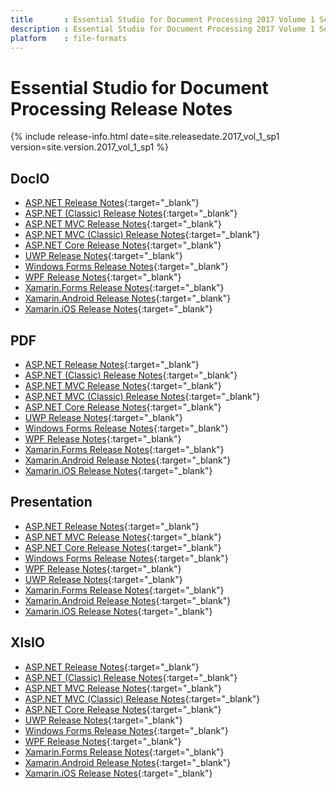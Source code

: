 ```yaml
---
title		: Essential Studio for Document Processing 2017 Volume 1 Service Pack 1 Release Notes
description	: Essential Studio for Document Processing 2017 Volume 1 Service Pack 1 Release Notes
platform	: file-formats
---
```


# Essential Studio for Document Processing Release Notes

{% include release-info.html date=site.releasedate.2017_vol_1_sp1 version=site.version.2017_vol_1_sp1 %} 

## DocIO

* [ASP.NET Release Notes](/aspnet/release-notes/v15.1.0.37#docio){:target="_blank"}
* [ASP.NET (Classic) Release Notes](/aspnet-classic/release-notes/v15.1.0.37#docio){:target="_blank"}
* [ASP.NET MVC Release Notes](/aspnetmvc/release-notes/v15.1.0.37#docio){:target="_blank"}
* [ASP.NET MVC (Classic) Release Notes](/aspnetmvc-classic/release-notes/v15.1.0.37#docio){:target="_blank"}
* [ASP.NET Core Release Notes](/aspnet-core/release-notes/v15.1.0.37#docio){:target="_blank"}
* [UWP Release Notes](/uwp/release-notes/v15.1.0.37#docio){:target="_blank"}
* [Windows Forms Release Notes](/windowsforms/release-notes/v15.1.0.37#docio){:target="_blank"}
* [WPF Release Notes](/wpf/release-notes/v15.1.0.37#docio){:target="_blank"}
* [Xamarin.Forms Release Notes](/xamarin/release-notes/v15.1.0.37#docio){:target="_blank"}
* [Xamarin.Android Release Notes](/xamarin-android/release-notes/v15.1.0.37#docio){:target="_blank"}
* [Xamarin.iOS Release Notes](/xamarin-ios/release-notes/v15.1.0.37#docio){:target="_blank"}

## PDF

* [ASP.NET Release Notes](/aspnet/release-notes/v15.1.0.37#pdf){:target="_blank"}
* [ASP.NET (Classic) Release Notes](/aspnet-classic/release-notes/v15.1.0.37#pdf){:target="_blank"}
* [ASP.NET MVC Release Notes](/aspnetmvc/release-notes/v15.1.0.37#pdf){:target="_blank"}
* [ASP.NET MVC (Classic) Release Notes](/aspnetmvc-classic/release-notes/v15.1.0.37#pdf){:target="_blank"}
* [ASP.NET Core Release Notes](/aspnet-core/release-notes/v15.1.0.37#pdf){:target="_blank"}
* [UWP Release Notes](/uwp/release-notes/v15.1.0.37#pdf){:target="_blank"}
* [Windows Forms Release Notes](/windowsforms/release-notes/v15.1.0.37#pdf){:target="_blank"}
* [WPF Release Notes](/wpf/release-notes/v15.1.0.37#pdf){:target="_blank"}
* [Xamarin.Forms Release Notes](/xamarin/release-notes/v15.1.0.37#pdf){:target="_blank"}
* [Xamarin.Android Release Notes](/xamarin-android/release-notes/v15.1.0.37#pdf){:target="_blank"}
* [Xamarin.iOS Release Notes](/xamarin-ios/release-notes/v15.1.0.37#pdf){:target="_blank"}

## Presentation

* [ASP.NET Release Notes](/aspnet/release-notes/v15.1.0.37#presentation){:target="_blank"}
* [ASP.NET MVC Release Notes](/aspnetmvc/release-notes/v15.1.0.37#presentation){:target="_blank"}
* [ASP.NET Core Release Notes](/aspnet-core/release-notes/v15.1.0.37#presentation){:target="_blank"}
* [Windows Forms Release Notes](/windowsforms/release-notes/v15.1.0.37#presentation){:target="_blank"}
* [WPF Release Notes](/wpf/release-notes/v15.1.0.37#presentation){:target="_blank"}
* [UWP Release Notes](/uwp/release-notes/v15.1.0.37#presentation){:target="_blank"}
* [Xamarin.Forms Release Notes](/xamarin/release-notes/v15.1.0.37#presentation){:target="_blank"}
* [Xamarin.Android Release Notes](/xamarin-android/release-notes/v15.1.0.37#presentation){:target="_blank"}
* [Xamarin.iOS Release Notes](/xamarin-ios/release-notes/v15.1.0.37#presentation){:target="_blank"}

## XlsIO

* [ASP.NET Release Notes](/aspnet/release-notes/v15.1.0.37#xlsio){:target="_blank"}
* [ASP.NET (Classic) Release Notes](/aspnet-classic/release-notes/v15.1.0.37#xlsio){:target="_blank"}
* [ASP.NET MVC Release Notes](/aspnetmvc/release-notes/v15.1.0.37#xlsio){:target="_blank"}
* [ASP.NET MVC (Classic) Release Notes](/aspnetmvc-classic/release-notes/v15.1.0.37#xlsio){:target="_blank"}
* [ASP.NET Core Release Notes](/aspnet-core/release-notes/v15.1.0.37#xlsio){:target="_blank"}
* [UWP Release Notes](/uwp/release-notes/v15.1.0.37#xlsio){:target="_blank"}
* [Windows Forms Release Notes](/windowsforms/release-notes/v15.1.0.37#xlsio){:target="_blank"}
* [WPF Release Notes](/wpf/release-notes/v15.1.0.37#xlsio){:target="_blank"}
* [Xamarin.Forms Release Notes](/xamarin/release-notes/v15.1.0.37#xlsio){:target="_blank"}
* [Xamarin.Android Release Notes](/xamarin-android/release-notes/v15.1.0.37#xlsio){:target="_blank"}
* [Xamarin.iOS Release Notes](/xamarin-ios/release-notes/v15.1.0.37#xlsio){:target="_blank"}